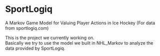 # SportLogiq  
A Markov Game Model for Valuing Player Actions in Ice Hockey (For data from sportlogiq.com)  
 
This is the project we currently working on.  
Basically we try to use the model we built in NHL_Markov to analyze the data provided by SportLogiq.  
